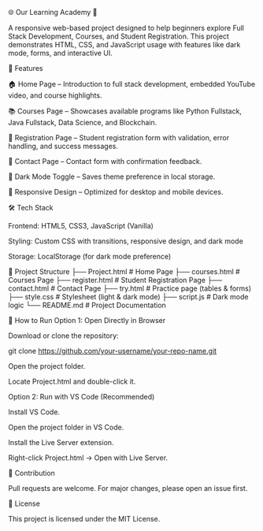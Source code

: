 🌐 Our Learning Academy 🚀

A responsive web-based project designed to help beginners explore Full Stack Development, Courses, and Student Registration.
This project demonstrates HTML, CSS, and JavaScript usage with features like dark mode, forms, and interactive UI.

📌 Features

🏠 Home Page – Introduction to full stack development, embedded YouTube video, and course highlights.

📚 Courses Page – Showcases available programs like Python Fullstack, Java Fullstack, Data Science, and Blockchain.

📝 Registration Page – Student registration form with validation, error handling, and success messages.

📩 Contact Page – Contact form with confirmation feedback.

🌙 Dark Mode Toggle – Saves theme preference in local storage.

🎨 Responsive Design – Optimized for desktop and mobile devices.

🛠️ Tech Stack

Frontend: HTML5, CSS3, JavaScript (Vanilla)

Styling: Custom CSS with transitions, responsive design, and dark mode

Storage: LocalStorage (for dark mode preference)

📂 Project Structure
├── Project.html      # Home Page
├── courses.html      # Courses Page
├── register.html     # Student Registration Page
├── contact.html      # Contact Page
├── try.html          # Practice page (tables & forms)
├── style.css         # Stylesheet (light & dark mode)
├── script.js         # Dark mode logic
└── README.md         # Project Documentation

🚀 How to Run
Option 1: Open Directly in Browser

Download or clone the repository:

git clone https://github.com/your-username/your-repo-name.git


Open the project folder.

Locate Project.html and double-click it.

Option 2: Run with VS Code (Recommended)

Install VS Code.

Open the project folder in VS Code.

Install the Live Server extension.

Right-click Project.html → Open with Live Server.

🤝 Contribution

Pull requests are welcome. For major changes, please open an issue first.

📜 License

This project is licensed under the MIT License.
